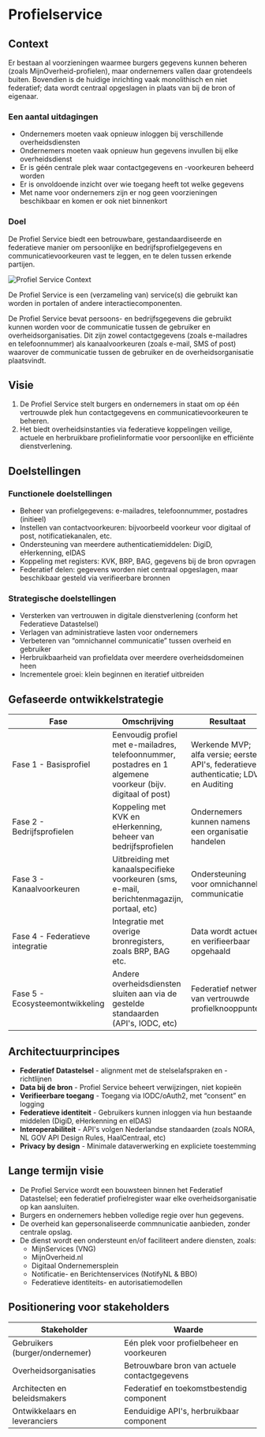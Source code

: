 # Profielservice

## Context

Er bestaan al voorzieningen waarmee burgers gegevens kunnen beheren (zoals MijnOverheid-profielen), maar ondernemers vallen daar grotendeels buiten. Bovendien is de huidige inrichting vaak monolithisch en niet federatief; data wordt centraal opgeslagen in plaats van bij de bron of eigenaar.

### Een aantal uitdagingen

- Ondernemers moeten vaak opnieuw inloggen bij verschillende overheidsdiensten
- Ondernemers moeten vaak opnieuw hun gegevens invullen bij elke overheidsdienst
- Er is géén centrale plek waar contactgegevens en -voorkeuren beheerd worden
- Er is onvoldoende inzicht over wie toegang heeft tot welke gegevens
- Met name voor ondernemers zijn er nog geen voorzieningen beschikbaar en komen er ook niet binnenkort

### Doel

De Profiel Service biedt een betrouwbare, gestandaardiseerde en federatieve manier om persoonlijke en bedrijfsprofielgegevens en communicatievoorkeuren vast te leggen, en te delen tussen erkende partijen.

![Profiel Service Context](embed:ProfielServiceContext)

De Profiel Service is een (verzameling van) service(s) die gebruikt kan worden in portalen of andere interactiecomponenten.

De Profiel Service bevat persoons- en bedrijfsgegevens die gebruikt kunnen worden voor de communicatie tussen de gebruiker en overheidsorganisaties. Dit zijn zowel contactgegevens (zoals e-mailadres en telefoonnummer) als kanaalvoorkeuren (zoals e-mail, SMS of post) waarover de communicatie tussen de gebruiker en de overheidsorganisatie plaatsvindt.

## Visie

1. De Profiel Service stelt burgers en ondernemers in staat om op één vertrouwde plek hun contactgegevens en communicatievoorkeuren te beheren.
1. Het biedt overheidsinstanties via federatieve koppelingen veilige, actuele en herbruikbare profielinformatie voor persoonlijke en efficiënte dienstverlening.

## Doelstellingen

### Functionele doelstellingen

- Beheer van profielgegevens: e-mailadres, telefoonnummer, postadres (initieel)
- Instellen van contactvoorkeuren: bijvoorbeeld voorkeur voor digitaal of post, notificatiekanalen, etc.
- Ondersteuning van meerdere authenticatiemiddelen: DigiD, eHerkenning, eIDAS
- Koppeling met registers: KVK, BRP, BAG, gegevens bij de bron opvragen
- Federatief delen: gegevens worden niet centraal opgeslagen, maar beschikbaar gesteld via verifieerbare bronnen

### Strategische doelstellingen

- Versterken van vertrouwen in digitale dienstverlening (conform het Federatieve Datastelsel)
- Verlagen van administratieve lasten voor ondernemers
- Verbeteren van “omnichannel communicatie” tussen overheid en gebruiker
- Herbruikbaarheid van profieldata over meerdere overheidsdomeinen heen
- Incrementele groei: klein beginnen en iteratief uitbreiden

## Gefaseerde ontwikkelstrategie

| Fase                            | Omschrijving                                                                                                 | Resultaat                                                                           |
| ------------------------------- | ------------------------------------------------------------------------------------------------------------ | ----------------------------------------------------------------------------------- |
| Fase 1 - Basisprofiel           | Eenvoudig profiel met e-mailadres, telefoonnummer, postadres en 1 algemene voorkeur (bijv. digitaal of post) | Werkende MVP; alfa versie; eerste API's, federatieve authenticatie; LDV en Auditing |
| Fase 2 - Bedrijfsprofielen      | Koppeling met KVK en eHerkenning, beheer van bedrijfsprofielen                                               | Ondernemers kunnen namens een organisatie handelen                                  |
| Fase 3 - Kanaalvoorkeuren       | Uitbreiding met kanaalspecifieke voorkeuren (sms, e-mail, berichtenmagazijn, portaal, etc)                   | Ondersteuning voor omnichannel communicatie                                         |
| Fase 4 - Federatieve integratie | Integratie met overige bronregisters, zoals BRP, BAG etc.                                                    | Data wordt actueel en verifieerbaar opgehaald                                       |
| Fase 5 - Ecosysteemontwikkeling | Andere overheidsdiensten sluiten aan via de gestelde standaarden (API's, IODC, etc)                          | Federatief netwerk van vertrouwde profielknooppunten                                |

## Architectuurprincipes

- **Federatief Datastelsel** - alignment met de stelselafspraken en -richtlijnen
- **Data bij de bron** - Profiel Service beheert verwijzingen, niet kopieën
- **Verifieerbare toegang** - Toegang via IODC/oAuth2, met “consent” en logging
- **Federatieve identiteit** - Gebruikers kunnen inloggen via hun bestaande middelen (DigiD, eHerkenning en eIDAS)
- **Interoperabiliteit** - API's volgen Nederlandse standaarden (zoals NORA, NL GOV API Design Rules, HaalCentraal, etc)
- **Privacy by design** - Minimale dataverwerking en expliciete toestemming

## Lange termijn visie

- De Profiel Service wordt een bouwsteen binnen het Federatief Datastelsel; een federatief profielregister waar elke overheidsorganisatie op kan aansluiten.
- Burgers en ondernemers hebben volledige regie over hun gegevens.
- De overheid kan gepersonaliseerde commnunicatie aanbieden, zonder centrale opslag.
- De dienst wordt een ondersteunt en/of faciliteert andere diensten, zoals:
  - MijnServices (VNG)
  - MijnOverheid.nl
  - Digitaal Ondernemersplein
  - Notificatie- en Berichtenservices (NotifyNL & BBO)
  - Federatieve identiteits- en autorisatiemodellen

## Positionering voor stakeholders

| Stakeholder                    | Waarde                                       |
| ------------------------------ | -------------------------------------------- |
| Gebruikers (burger/ondernemer) | Eén plek voor profielbeheer en voorkeuren    |
| Overheidsorganisaties          | Betrouwbare bron van actuele contactgegevens |
| Architecten en beleidsmakers   | Federatief en toekomstbestendig component    |
| Ontwikkelaars en leveranciers  | Eenduidige API's, herbruikbaar component     |
